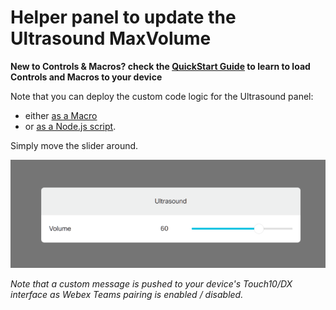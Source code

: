 # Helper panel to update the Ultrasound MaxVolume

**New to Controls & Macros? check the [QuickStart Guide](../../docs/QuickStart.md) to learn to load Controls and Macros to your device**

Note that you can deploy the custom code logic for the Ultrasound panel:
- either [as a Macro](./ultrasound.js) 
- or [as a Node.js script](./ultrasound-jsxapi.js).

Simply move the slider around.

![](./ultrasound.png)


_Note that a custom message is pushed to your device's Touch10/DX interface as Webex Teams pairing is enabled / disabled._
